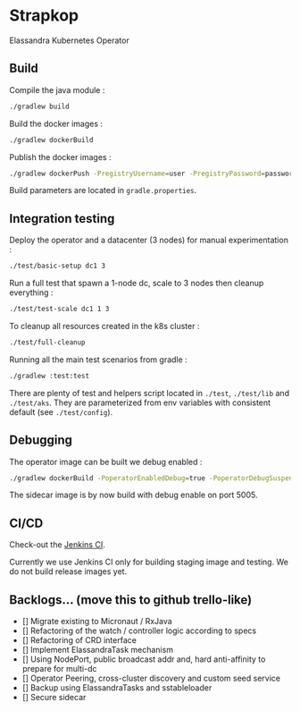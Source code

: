 # Strapkop

Elassandra Kubernetes Operator

## Build

Compile the java module :
```bash
./gradlew build
```

Build the docker images :
```bash
./gradlew dockerBuild
```

Publish the docker images :
```bash
./gradlew dockerPush -PregistryUsername=user -PregistryPassword=password -PregistryEmail=user@example.com
```

Build parameters are located in `gradle.properties`.

## Integration testing

Deploy the operator and a datacenter (3 nodes) for manual experimentation :
```bash
./test/basic-setup dc1 3
```

Run a full test that spawn a 1-node dc, scale to 3 nodes then cleanup everything :
```bash
./test/test-scale dc1 1 3
```

To cleanup all resources created in the k8s cluster :
```bash
./test/full-cleanup
```

Running all the main test scenarios from gradle :
```bash
./gradlew :test:test
```

There are plenty of test and helpers script located in `./test`, `./test/lib` and `./test/aks`.
They are parameterized from env variables with consistent default (see `./test/config`).

## Debugging

The operator image can be built we debug enabled :
```bash
./gradlew dockerBuild -PoperatorEnabledDebug=true -PoperatorDebugSuspend=false
```

The sidecar image is by now build with debug enable on port 5005.

## CI/CD

Check-out the [Jenkins CI](https://jenkins.azure.strapcloud.com/blue/organizations/jenkins/strapkop/activity).

Currently we use Jenkins CI only for building staging image and testing. We do not build release images yet.

## Backlogs... (move this to github trello-like)

- [] Migrate existing to Micronaut / RxJava
- [] Refactoring of the watch / controller logic according to specs
- [] Refactoring of CRD interface
- [] Implement ElassandraTask mechanism
- [] Using NodePort, public broadcast addr and, hard anti-affinity to prepare for multi-dc
- [] Operator Peering, cross-cluster discovery and custom seed service
- [] Backup using ElassandraTasks and sstableloader
- [] Secure sidecar





